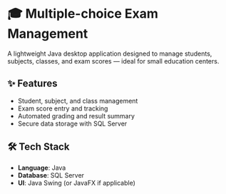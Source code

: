# 🎓 Multiple-choice Exam Management

A lightweight Java desktop application designed to manage students, subjects, classes, and exam scores — ideal for small education centers.

## ✨ Features

- Student, subject, and class management
- Exam score entry and tracking
- Automated grading and result summary
- Secure data storage with SQL Server

## 🛠 Tech Stack

- **Language**: Java  
- **Database**: SQL Server  
- **UI**: Java Swing (or JavaFX if applicable)
